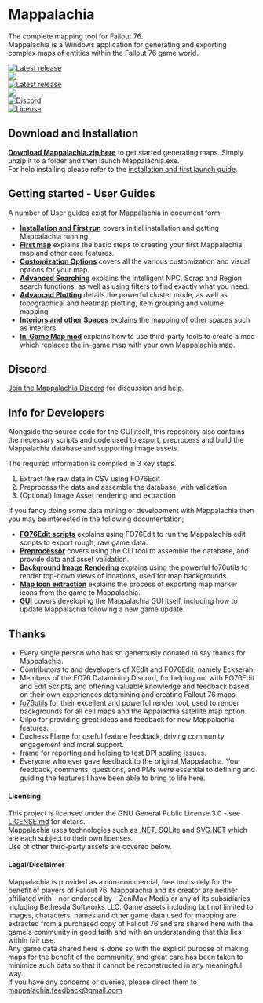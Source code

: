 # Mappalachia

The complete mapping tool for Fallout 76.<br/>
Mappalachia is a Windows application for generating and exporting complex maps of entities within the Fallout 76 game world.

[![Latest release](https://img.shields.io/github/downloads/AHeroicLlama/Mappalachia/total)](https://github.com/AHeroicLlama/Mappalachia/releases/latest)<br>
![](https://img.shields.io/github/last-commit/AHeroicLlama/Mappalachia)<br/>
[![Latest release](https://img.shields.io/github/v/release/aheroicllama/mappalachia)](https://github.com/AHeroicLlama/Mappalachia/releases/latest)<br/>
![](https://img.shields.io/badge/game%20version-1.7.19.19-green)<br/>
[![Discord](https://img.shields.io/discord/1029499482028646400?label=Discord&logo=Discord)](https://discord.gg/Z2GMpm6rad)<br/>
[![License](https://img.shields.io/github/license/AHeroicLlama/Mappalachia)](LICENSE.md)

## Download and Installation
[__Download Mappalachia.zip here__](https://github.com/AHeroicLlama/Mappalachia/releases/latest) to get started generating maps. Simply unzip it to a folder and then launch Mappalachia.exe.<br/>
For help installing please refer to the [installation and first launch guide](Docs/User/Installation_and_first_run.md).<br/>

## Getting started - User Guides
A number of User guides exist for Mappalachia in document form;<br/>

* [**Installation and First run**](Docs/User/Installation_and_first_run.md) covers initial installation and getting Mappalachia running.
* [**First map**](Docs/User/First_map.md) explains the basic steps to creating your first Mappalachia map and other core features.
* [**Customization Options**](Docs/User/Customization.md) covers all the various customization and visual options for your map.
* [**Advanced Searching**](Docs/User/Advanced_searching.md) explains the intelligent NPC, Scrap and Region search functions, as well as using filters to find exactly what you need.
* [**Advanced Plotting**](Docs/User/Advanced_plotting.md) details the powerful cluster mode, as well as topographical and heatmap plotting, item grouping and volume mapping.
* [**Interiors and other Spaces**](Docs/User/Choosing_spaces.md) explains the mapping of other spaces such as interiors.
* [**In-Game Map mod**](Docs/User/Game_map_mod.md) explains how to use third-party tools to create a mod which replaces the in-game map with your own Mappalachia map.

## Discord
[Join the Mappalachia Discord](https://discord.gg/Z2GMpm6rad) for discussion and help.

## Info for Developers
Alongside the source code for the GUI itself, this repository also contains the necessary scripts and code used to export, preprocess and build the Mappalachia database and supporting image assets.

The required information is compiled in 3 key steps.
1. Extract the raw data in CSV using FO76Edit
2. Preprocess the data and assemble the database, with validation
3. (Optional) Image Asset rendering and extraction

If you fancy doing some data mining or development with Mappalachia then you may be interested in the following documentation;

* [**FO76Edit scripts**](Docs/Developer/EditScripts.md) explains using FO76Edit to run the Mappalachia edit scripts to export rough, raw game data.
* [**Preprocessor**](Docs/Developer/Preprocessor.md) covers using the CLI tool to assemble the database, and provide data and asset validation.
* [**Background Image Rendering**](Docs/Developer/BackgroundRendering.md) explains using the powerful fo76utils to render top-down views of locations, used for map backgrounds.
* [**Map Icon extraction**](Docs/Developer/IconExtraction.md) explains the process of exporting map marker icons from the game to Mappalachia.
* [**GUI**](Docs/Developer/GUI.md) covers developing the Mappalachia GUI itself, including how to update Mappalachia following a new game update.

## Thanks
* Every single person who has so generously donated to say thanks for Mappalachia.
* Contributors to and developers of XEdit and FO76Edit, namely Eckserah.
* Members of the FO76 Datamining Discord, for helping out with FO76Edit and Edit Scripts, and offering valuable knowledge and feedback based on their own experiences datamining and creating Fallout 76 maps.
* [fo76utils](https://github.com/fo76utils) for their excellent and powerful render tool, used to render backgrounds for all cell maps and the Appalachia satellite map option.
* Gilpo for providing great ideas and feedback for new Mappalachia features.
* Duchess Flame for useful feature feedback, driving community engagement and moral support.
* frame for reporting and helping to test DPI scaling issues.
* Everyone who ever gave feedback to the original Mappalachia. Your feedback, comments, questions, and PMs were essential to defining and guiding the features I have been able to bring to life here.

#### Licensing
This project is licensed under the GNU General Public License 3.0 - see [LICENSE.md](LICENSE.md) for details.<br/>
Mappalachia uses technologies such as [.NET](https://dotnet.microsoft.com/en-us/platform/free), [SQLite](https://www.sqlite.org/copyright.html) and [SVG.NET](https://github.com/svg-net/SVG?tab=MS-PL-1-ov-file#readme) which are each subject to their own licenses.<br/>
Use of other third-party assets are covered below.

#### Legal/Disclaimer
Mappalachia is provided as a non-commercial, free tool solely for the benefit of players of Fallout 76. Mappalachia and its creator are neither affiliated with - nor endorsed by - ZeniMax Media or any of its subsidiaries including Bethesda Softworks LLC. Game assets including but not limited to images, characters, names and other game data used for mapping are extracted from a purchased copy of Fallout 76 and are shared here with the game's community in good faith and with an understanding that this lies within fair use.<br/>
Any game data shared here is done so with the explicit purpose of making maps for the benefit of the community, and great care has been taken to minimize such data so that it cannot be reconstructed in any meaningful way.<br/>
If you have any concerns or queries, please direct them to mappalachia.feedback@gmail.com
